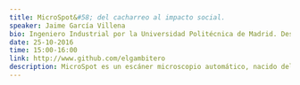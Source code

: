 ```yaml
---
title: MicroSpot&#58; del cacharreo al impacto social.
speaker: Jaime García Villena
bio: Ingeniero Industrial por la Universidad Politécnica de Madrid. Desde que en 2011 descubre el mundo de la impresión 3D, construye propia impresora 3D guiado por la comunidad de CloneWars, y dedica el tiempo que tiene en sus manos a explorar las posibilidades de esta tecnología, y los nuevos retos que ésta representa. Entusiasta del desarrollo abierto, los proyectos del mundo libre, y su organización a través del control de versiones Git. Antiguo integrante del departamento de innovación de bq, actualmente trabajando en Spotlab diseñando MicroSpot, con herramientas libres.
date: 25-10-2016
time: 15:00-16:00
link: http://www.github.com/elgambitero
description: MicroSpot es un escáner microscopio automático, nacido del ánimo de cacharreo, y desarrollado de manera abierta con tecnologías del mundo libre. A día de hoy, aspira a convertirse en la solución de bajo coste para el diagnóstico de enfermedades en paises en desarrollo.
---
```

